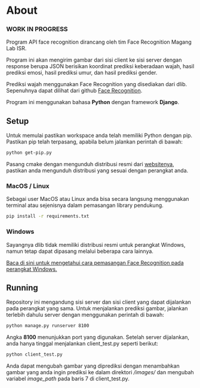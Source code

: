# About

### WORK IN PROGRESS

Program API face recognition dirancang oleh tim Face Recognition Magang Lab ISR.

Program ini akan mengirim gambar dari sisi client ke sisi server dengan response berupa JSON berisikan koordinat prediksi keberadaan wajah, hasil prediksi emosi, hasil prediksi umur, dan hasil prediksi gender.

Prediksi wajah menggunakan Face Recognition yang disediakan dari dlib. Sepenuhnya dapat dilihat dari github [Face Recognition](https://github.com/ageitgey/face_recognition).

Program ini menggunakan bahasa **Python** dengan framework **Django**.

## Setup

Untuk memulai pastikan workspace anda telah memiliki Python dengan pip. Pastikan pip telah terpasang, apabila belum jalankan perintah di bawah:

```bash
python get-pip.py
```

Pasang cmake dengan mengunduh distribusi resmi dari [websitenya](https://cmake.org/download/), pastikan anda mengunduh distribusi yang sesuai dengan perangkat anda.

### MacOS / Linux

Sebagai user MacOS atau Linux anda bisa secara langsung menggunakan terminal atau sejenisnya dalam pemasangan library pendukung.

```bash
pip install -r requirements.txt
```

### Windows

Sayangnya dlib tidak memiliki distribusi resmi untuk perangkat Windows, namun tetap dapat dipasang melalui beberapa cara lainnya.

[Baca di sini untuk mengetahui cara pemasangan Face Recognition pada perangkat Windows.](https://github.com/ageitgey/face_recognition/issues/175#issue-257710508)

## Running

Repository ini mengandung sisi server dan sisi client yang dapat dijalankan pada perangkat yang sama. Untuk menjalankan prediksi gambar, jalankan terlebih dahulu server dengan menggunakan perintah di bawah:

```bash
python manage.py runserver 8100
```

Angka **8100** menunjukkan port yang digunakan. Setelah server dijalankan, anda hanya tinggal menjalankan client_test.py seperti berikut:

```bash
python client_test.py
```

Anda dapat mengubah gambar yang diprediksi dengan menambahkan gambar yang anda ingin prediksi ke dalam direktori */images/* dan mengubah variabel *image_path* pada baris 7 di client_test.py.
